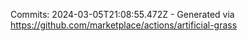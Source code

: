 Commits: 2024-03-05T21:08:55.472Z - Generated via https://github.com/marketplace/actions/artificial-grass
<br>
